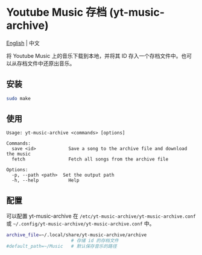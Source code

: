 # Youtube Music 存档 (yt-music-archive)

[English](./README.md) | 中文

将 Youtube Music 上的音乐下载到本地，并将其 ID 存入一个存档文件中。也可以从存档文件中还原出音乐。

## 安装
```sh
sudo make
```

## 使用
```
Usage: yt-music-archive <commands> [options]

Commands:
  save <id>            Save a song to the archive file and download the music
  fetch                Fetch all songs from the archive file
  
Options:
  -p, --path <path>  Set the output path
  -h, --help           Help
```

## 配置
可以配置 yt-music-archive 在 `/etc/yt-music-archive/yt-music-archive.conf` 或 `~/.config/yt-music-archive/yt-music-archive.conf` 中。

```sh
archive_file=~/.local/share/yt-music-archive/archive 
                        # 存储 id 的存档文件
#default_path=~/Music   # 默认保存音乐的路径
```

